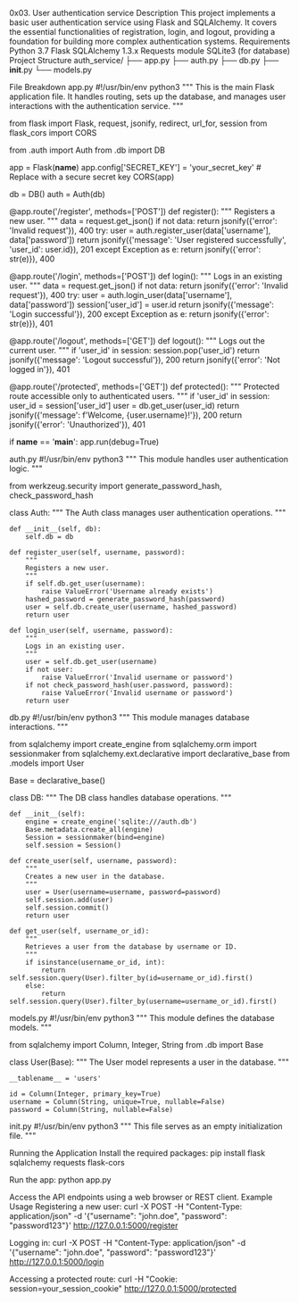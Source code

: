 0x03. User authentication service
Description
This project implements a basic user authentication service using Flask and SQLAlchemy. It covers the essential functionalities of registration, login, and logout, providing a foundation for building more complex authentication systems.
Requirements
Python 3.7
Flask
SQLAlchemy 1.3.x
Requests module
SQLite3 (for database)
Project Structure
auth_service/
├── app.py
├── auth.py
├── db.py
├── __init__.py
└── models.py

File Breakdown
app.py
#!/usr/bin/env python3
"""
This is the main Flask application file. It handles routing,
sets up the database, and manages user interactions with the
authentication service.
"""

from flask import Flask, request, jsonify, redirect, url_for, session
from flask_cors import CORS

from .auth import Auth
from .db import DB

app = Flask(__name__)
app.config['SECRET_KEY'] = 'your_secret_key'  # Replace with a secure secret key
CORS(app)

db = DB()
auth = Auth(db)

@app.route('/register', methods=['POST'])
def register():
    """
    Registers a new user.
    """
    data = request.get_json()
    if not data:
        return jsonify({'error': 'Invalid request'}), 400
    try:
        user = auth.register_user(data['username'], data['password'])
        return jsonify({'message': 'User registered successfully', 'user_id': user.id}), 201
    except Exception as e:
        return jsonify({'error': str(e)}), 400

@app.route('/login', methods=['POST'])
def login():
    """
    Logs in an existing user.
    """
    data = request.get_json()
    if not data:
        return jsonify({'error': 'Invalid request'}), 400
    try:
        user = auth.login_user(data['username'], data['password'])
        session['user_id'] = user.id
        return jsonify({'message': 'Login successful'}), 200
    except Exception as e:
        return jsonify({'error': str(e)}), 401

@app.route('/logout', methods=['GET'])
def logout():
    """
    Logs out the current user.
    """
    if 'user_id' in session:
        session.pop('user_id')
        return jsonify({'message': 'Logout successful'}), 200
    return jsonify({'error': 'Not logged in'}), 401

@app.route('/protected', methods=['GET'])
def protected():
    """
    Protected route accessible only to authenticated users.
    """
    if 'user_id' in session:
        user_id = session['user_id']
        user = db.get_user(user_id)
        return jsonify({'message': f'Welcome, {user.username}!'}), 200
    return jsonify({'error': 'Unauthorized'}), 401

if __name__ == '__main__':
    app.run(debug=True)

auth.py
#!/usr/bin/env python3
"""
This module handles user authentication logic.
"""

from werkzeug.security import generate_password_hash, check_password_hash

class Auth:
    """
    The Auth class manages user authentication operations.
    """

    def __init__(self, db):
        self.db = db

    def register_user(self, username, password):
        """
        Registers a new user.
        """
        if self.db.get_user(username):
            raise ValueError('Username already exists')
        hashed_password = generate_password_hash(password)
        user = self.db.create_user(username, hashed_password)
        return user

    def login_user(self, username, password):
        """
        Logs in an existing user.
        """
        user = self.db.get_user(username)
        if not user:
            raise ValueError('Invalid username or password')
        if not check_password_hash(user.password, password):
            raise ValueError('Invalid username or password')
        return user

db.py
#!/usr/bin/env python3
"""
This module manages database interactions.
"""

from sqlalchemy import create_engine
from sqlalchemy.orm import sessionmaker
from sqlalchemy.ext.declarative import declarative_base
from .models import User

Base = declarative_base()

class DB:
    """
    The DB class handles database operations.
    """

    def __init__(self):
        engine = create_engine('sqlite:///auth.db')
        Base.metadata.create_all(engine)
        Session = sessionmaker(bind=engine)
        self.session = Session()

    def create_user(self, username, password):
        """
        Creates a new user in the database.
        """
        user = User(username=username, password=password)
        self.session.add(user)
        self.session.commit()
        return user

    def get_user(self, username_or_id):
        """
        Retrieves a user from the database by username or ID.
        """
        if isinstance(username_or_id, int):
            return self.session.query(User).filter_by(id=username_or_id).first()
        else:
            return self.session.query(User).filter_by(username=username_or_id).first()

models.py
#!/usr/bin/env python3
"""
This module defines the database models.
"""

from sqlalchemy import Column, Integer, String
from .db import Base

class User(Base):
    """
    The User model represents a user in the database.
    """

    __tablename__ = 'users'

    id = Column(Integer, primary_key=True)
    username = Column(String, unique=True, nullable=False)
    password = Column(String, nullable=False)

init.py
#!/usr/bin/env python3
"""
This file serves as an empty initialization file.
"""

Running the Application
Install the required packages:
pip install flask sqlalchemy requests flask-cors

Run the app:
python app.py

Access the API endpoints using a web browser or REST client.
Example Usage
Registering a new user:
curl -X POST -H "Content-Type: application/json" -d '{"username": "john.doe", "password": "password123"}' http://127.0.0.1:5000/register

Logging in:
curl -X POST -H "Content-Type: application/json" -d '{"username": "john.doe", "password": "password123"}' http://127.0.0.1:5000/login

Accessing a protected route:
curl -H "Cookie: session=your_session_cookie" http://127.0.0.1:5000/protected
